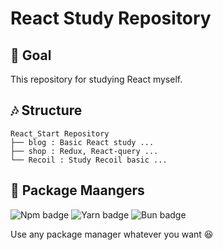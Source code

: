 # React Study Repository

## 🎯 Goal
This repository for studying React myself.

## 🎶 Structure

```
React_Start Repository
├── blog : Basic React study ...
├── shop : Redux, React-query ...
└── Recoil : Study Recoil basic ...
```

## 🧳 Package Maangers
![Npm badge](https://img.shields.io/badge/-Npm-%23F7DF1E?style=flat-square&logo=npm&logoColor=white&color=CB3837)
![Yarn badge](https://img.shields.io/badge/-Yarn-%23F7DF1E?style=flat-square&logo=yarn&logoColor=white&color=2C8EBB)
![Bun badge](https://img.shields.io/badge/-Bun-%23F7DF1E?style=flat-square&logo=bun&logoColor=white&color=000000)

Use any package manager whatever you want 😆
